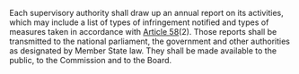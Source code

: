 Each supervisory authority shall draw up an annual report on its activities, which may include a list of types of infringement notified and types of measures taken in accordance with [Article 58](/gdpr/articles/58-powers/)(2). Those reports shall be transmitted to the national parliament, the government and other authorities as designated by Member State law. They shall be made available to the public, to the Commission and to the Board.
